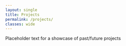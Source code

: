 ```yaml
---
layout: single
title: Projects
permalink: /projects/
classes: wide
---
```


<p>Placeholder text for a showcase of past/future projects</p>